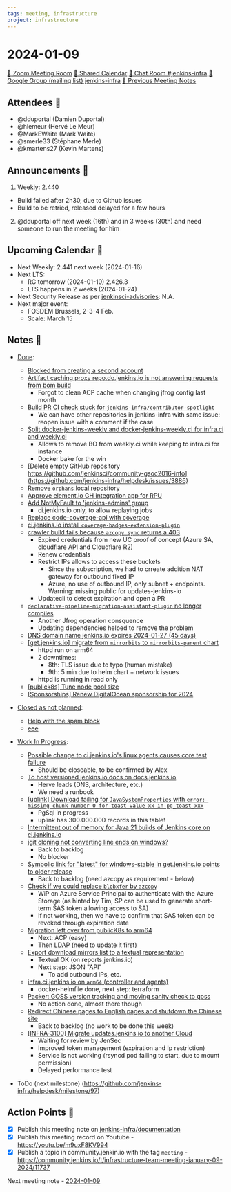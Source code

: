 ```yaml
---
tags: meeting, infrastructure
project: infrastructure
---
```

<!-- markdownlint-disable MD026-->

# 2024-01-09

[:movie_camera: Zoom Meeting Room](https://zoom.us/j/92454301214?pwd=aEVoUi9EanpaakN3L1ZxRlpDQk5Ddz09)
[:calendar: Shared Calendar](https://jenkins.io/event-calendar/)
[:speech_balloon: Chat Room #jenkins-infra](https://matrix.to/#/#jenkins-infra:matrix.org)
[:email: Google Group (mailing list) jenkins-infra](https://groups.google.com/g/jenkins-infra)
[🧠 Previous Meeting Notes](https://github.com/jenkins-infra/documentation/blob/main/meetings/2024-01-02.md)

## Attendees 👥

* @dduportal (Damien Duportal)
* @hlemeur (Hervé Le Meur)
* @MarkEWaite (Mark Waite)
* @smerle33 (Stéphane Merle)
* @kmartens27 (Kevin Martens)

## Announcements :loudspeaker:

1. Weekly: 2.440
  * Build failed after 2h30, due to Github issues
  * Build to be retried, released delayed for a few hours

2. @dduportal off next week (16th) and in 3 weeks (30th) and need someone to run the meeting for him

## Upcoming Calendar 📆

* Next Weekly: 2.441 next week (2024-01-16)
* Next LTS:
    * RC tomorrow (2024-01-10) 2.426.3
    * LTS happens in 2 weeks (2024-01-24)
* Next Security Release as per [jenkinsci-advisories](https://groups.google.com/g/jenkinsci-advisories): N.A.
* Next major event:
    * FOSDEM Brussels, 2-3-4 Feb.
    * Scale: March 15

## Notes :book:


* [Done](https://github.com/jenkins-infra/helpdesk/milestone/96?closed=1):
  * [Blocked from creating a second account](https://github.com/jenkins-infra/helpdesk/issues/3891)
  * [Artifact caching proxy repo.do.jenkins.io is not answering requests from bom build](https://github.com/jenkins-infra/helpdesk/issues/3889)
      * Forgot to clean ACP cache when changing jfrog config last month
  * [Build PR CI check stuck for `jenkins-infra/contributor-spotlight`](https://github.com/jenkins-infra/helpdesk/issues/3888)
      * We can have other repositories in jenkins-infra with same issue: reopen issue with a comment if the case
  * [Split docker-jenkins-weekly and docker-jenkins-weekly.ci for infra.ci and weekly.ci](https://github.com/jenkins-infra/helpdesk/issues/3887)
      * Allows to remove BO from weekly.ci while keeping to infra.ci for instance
      * Docker bake for the win
  * [Delete empty GitHub repository https://github.com/jenkinsci/community-gsoc2016-info](https://github.com/jenkins-infra/helpdesk/issues/3886)
  * [Remove `orphans` local repository](https://github.com/jenkins-infra/helpdesk/issues/3884)
  * [Approve element.io GH integration app for RPU](https://github.com/jenkins-infra/helpdesk/issues/3882)
  * [Add NotMyFault to 'jenkins-admins' group](https://github.com/jenkins-infra/helpdesk/issues/3881)
      * ci.jenkins.io only, to allow replaying jobs
  * [Replace code-coverage-api with coverage](https://github.com/jenkins-infra/helpdesk/issues/3880)
  * [ci.jenkins.io install `coverage-badges-extension-plugin`](https://github.com/jenkins-infra/helpdesk/issues/3879)
  * [crawler build fails because `azcopy sync` returns a 403](https://github.com/jenkins-infra/helpdesk/issues/3875)
      * Expired credentials from new UC proof of concept (Azure SA, cloudflare API and Cloudflare R2)
      * Renew credentials
      * Restrict IPs allows to access these buckets
          * Since the subscription, we had to crreate addition NAT gateway for outbound fixed IP
          * Azure, no use of outbound IP, only subnet + endpoints. Warning: missing public for updates-jenkins-io
      * Updatecli to detect expiration and open a PR
  * [`declarative-pipeline-migration-assistant-plugin` no longer compiles](https://github.com/jenkins-infra/helpdesk/issues/3872)
      * Another Jfrog operation consquence
      * Updating dependencies helped to remove the problem
  * [DNS domain name jenkins.io expires 2024-01-27 (45 days)](https://github.com/jenkins-infra/helpdesk/issues/3845)
  * [[get.jenkins.io] migrate from `mirrorbits` to `mirrorbits-parent` chart](https://github.com/jenkins-infra/helpdesk/issues/3828)
      * httpd run on arm64
      * 2 downtimes:
          * 8th: TLS issue due to typo (human mistake)
          * 9th: 5 min due to helm chart + network issues
      * httpd is running in read only
  * [[publick8s] Tune node pool size](https://github.com/jenkins-infra/helpdesk/issues/3827)
  * [[Sponsorships] Renew DigitalOcean sponsorship for 2024](https://github.com/jenkins-infra/helpdesk/issues/3817)

* [Closed as not planned](https://github.com/jenkins-infra/helpdesk/milestone/96?closed=1):
  * [Help with the spam block ](https://github.com/jenkins-infra/helpdesk/issues/3892)
  * [eee](https://github.com/jenkins-infra/helpdesk/issues/3876)

* [Work In Progress](https://github.com/jenkins-infra/helpdesk/milestone/96):
  * [Possible change to ci.jenkins.io's linux agents causes core test failure](https://github.com/jenkins-infra/helpdesk/issues/3890)
      * Should be closeable, to be confirmed by Alex
  * [To host versioned jenkins.io docs on docs.jenkins.io](https://github.com/jenkins-infra/helpdesk/issues/3885)
      * Herve leads (DNS, architecture, etc.)
      * We need a runbook
  * [[uplink] Download failing for `JavaSystemProperties` with `error: missing chunk number 0 for toast value xx in pg_toast_xxx`](https://github.com/jenkins-infra/helpdesk/issues/3883)
      * PgSql in progress
      * uplink has 300.000.000 records in this table!
  * [Intermittent out of memory for Java 21 builds of Jenkins core on ci.jenkins.io](https://github.com/jenkins-infra/helpdesk/issues/3874)
  * [jgit cloning not converting line ends on windows?](https://github.com/jenkins-infra/helpdesk/issues/3865)
      * Back to backlog
      * No blocker
  * [Symbolic link for "latest" for windows-stable in get.jenkins.io points to older release](https://github.com/jenkins-infra/helpdesk/issues/3860)
      * Back to backlog (need azcopy as requirement - below)
  * [Check if we could replace `blobxfer` by `azcopy`](https://github.com/jenkins-infra/helpdesk/issues/3414)
      * WiP on Azure Service Principal to authenticate with the Azure Storage (as hinted by Tim, SP can be used to generate short-term SAS token allowing access to SA)
      * If not working, then we have to confirm that SAS token can be revoked through expiration date
  * [Migration left over from publicK8s to arm64](https://github.com/jenkins-infra/helpdesk/issues/3837)
      * Next: ACP (easy)
      * Then LDAP (need to update it first)
  * [Export download mirrors list to a textual representation](https://github.com/jenkins-infra/helpdesk/issues/3832)
      * Textual OK (on reports.jenkins.io)
      * Next step: JSON "API"
          * To add outbound IPs, etc.
  * [infra.ci.jenkins.io on `arm64` (controller and agents)](https://github.com/jenkins-infra/helpdesk/issues/3823)
      * docker-helmfile done, next step: terraform
  * [Packer: GOSS version tracking and moving sanity check to goss](https://github.com/jenkins-infra/helpdesk/issues/3763)
      * No action done, almost there though
  * [Redirect Chinese pages to English pages and shutdown the Chinese site](https://github.com/jenkins-infra/helpdesk/issues/3379)
      * Back to backlog (no work to be done this week)
  * [[INFRA-3100] Migrate updates.jenkins.io to another Cloud](https://github.com/jenkins-infra/helpdesk/issues/2649)
      * Waiting for review by JenSec
      * Improved token management (expiration and Ip restriction)
      * Service is not working (rsyncd pod failing to start, due to mount permission)
      * Delayed performance test

* ToDo (next milestone) (https://github.com/jenkins-infra/helpdesk/milestone/97)

## Action Points :muscle:

<!-- How To: https://github.com/jenkins-infra/runbooks/tree/main/meetings -->
* [x] Publish this meeting note on [jenkins-infra/documentation](https://github.com/jenkins-infra/documentation) 
* [x] Publish this meeting record on Youtube - https://youtu.be/m9uxF8KV994
* [x] Publish a topic in community.jenkin.io with the tag `meeting` - https://community.jenkins.io/t/infrastructure-team-meeting-january-09-2024/11737

Next meeting note - [2024-01-09](https://github.com/jenkins-infra/documentation/blob/main/meetings/2024-01-09.md) 